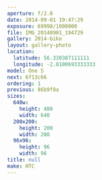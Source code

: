 ```yaml
---
aperture: f/2.0
date: 2014-09-01 19:47:29
exposure: 69998/1000000
file: IMG_20140901_194729
gallery: 2014-bike
layout: gallery-photo
location:
  latitude: 56.330387111111
  longitude: -2.8100693333333
model: One S
next: 6f13c66
ordering: 1
previous: 86b9f8a
sizes:
  640w:
    height: 480
    width: 640
  200x200:
    height: 200
    width: 200
  96x96:
    height: 96
    width: 96
title: null
make: HTC
---
```

